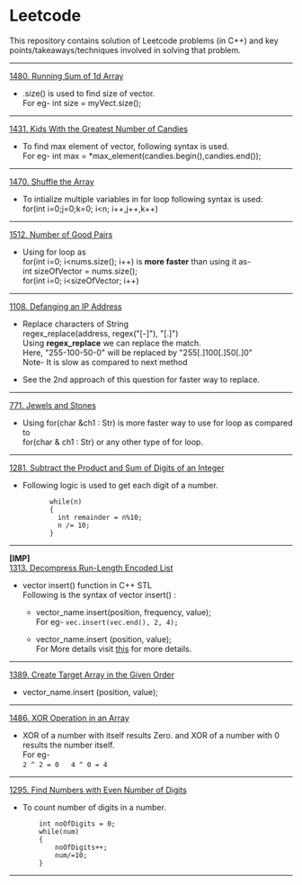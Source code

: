 # Leetcode
This repository contains solution of Leetcode problems (in C++) and key points/takeaways/techniques involved in solving that problem.


---

[1480. Running Sum of 1d Array](https://leetcode.com/problems/running-sum-of-1d-array/)
+ .size() is used to find size of vector.  
  For eg- int size = myVect.size();
  
---
  
[1431. Kids With the Greatest Number of Candies](https://leetcode.com/problems/kids-with-the-greatest-number-of-candies/)
+ To find max element of vector, following syntax is used.  
  For eg- int max = *max_element(candies.begin(),candies.end());
    
---

[1470. Shuffle the Array](https://leetcode.com/problems/shuffle-the-array/)
+ To intialize multiple variables in for loop following syntax is used:  
  for(int i=0;j=0;k=0; i<n; i++,j++,k++)
  
---

[1512. Number of Good Pairs](https://leetcode.com/problems/number-of-good-pairs/)  
+ Using for loop as  
  for(int i=0; i<nums.size(); i++)
  is **more faster** than using it as-  
  int sizeOfVector = nums.size();  
  for(int i=0; i<sizeOfVector; i++)  
  
---

[1108. Defanging an IP Address](https://leetcode.com/problems/defanging-an-ip-address/)  
+ Replace characters of String  
  regex_replace(address, regex("[-]"), "[.]")  
  Using **regex_replace** we can replace the match.  
  Here, "255-100-50-0" will be replaced by "255[.]100[.]50[.]0"  
  Note- It is slow as compared to next method  
  
+ See the 2nd approach of this question for faster way to replace.  

---
 
[771. Jewels and Stones](https://leetcode.com/problems/jewels-and-stones/)
+ Using for(char &ch1 : Str) is more faster way to use for loop as compared to  
  for(char & ch1 : Str) or any other type of for loop.
  
---

[1281. Subtract the Product and Sum of Digits of an Integer](https://leetcode.com/problems/subtract-the-product-and-sum-of-digits-of-an-integer/)
+ Following logic is used to get each digit of a number.  
```
          while(n)
          {
            int remainder = n%10; 
            n /= 10;
          }
```

---

**[IMP]**  
[1313. Decompress Run-Length Encoded List](https://leetcode.com/problems/decompress-run-length-encoded-list/)
+ vector insert() function in C++ STL  
  Following is the syntax of vector insert() :  
  
  + vector_name.insert(position, frequency, value);  
    For eg- ``` vec.insert(vec.end(), 2, 4); ```  
    
  + vector_name.insert (position, value);  
    For More details visit [this](https://www.geeksforgeeks.org/vector-insert-function-in-c-stl/) for more details.
    
---

[1389. Create Target Array in the Given Order](https://leetcode.com/problems/create-target-array-in-the-given-order/)
+ vector_name.insert (position, value);

---

[1486. XOR Operation in an Array](https://leetcode.com/problems/xor-operation-in-an-array/)
+ XOR of a number with itself results Zero. and XOR of a number with 0 results the number itself.  
  For eg-  
         ```
            2 ^ 2 = 0  
            4 ^ 0 = 4         
         ```
            
---  

[1295. Find Numbers with Even Number of Digits](https://leetcode.com/problems/find-numbers-with-even-number-of-digits/)
+ To count number of digits in a number.  
  ```
      int noOfDigits = 0;
      while(num)
      {
          noOfDigits++;
          num/=10;
      }
   ```
   
---

